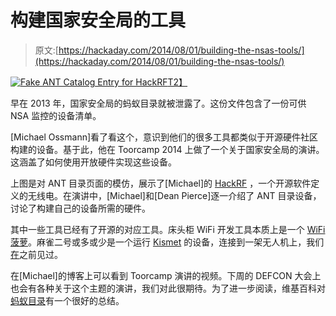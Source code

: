 # 构建国家安全局的工具

> 原文:[https://hackaday.com/2014/08/01/building-the-nsas-tools/](https://hackaday.com/2014/08/01/building-the-nsas-tools/)

[![Fake ANT Catalog Entry for HackRF](../Images/e0862b889bcbd5759c72f402263ca2d4.png)T2】](http://hackaday.com/2014/08/01/building-the-nsas-tools/screen-shot-2014-08-01-at-2-36-06-pm/)

早在 2013 年，国家安全局的蚂蚁目录就被泄露了。这份文件包含了一份可供 NSA 监控的设备清单。

[Michael Ossmann]看了看这个，意识到他们的很多工具都类似于开源硬件社区构建的设备。基于此，他在 Toorcamp 2014 上做了一个关于国家安全局的演讲。这涵盖了如何使用开放硬件实现这些设备。

上图是对 ANT 目录页面的模仿，展示了[Michael]的 [HackRF](https://greatscottgadgets.com/hackrf/) ，一个开源软件定义的无线电。在演讲中，[Michael]和[Dean Pierce]逐一介绍了 ANT 目录设备，讨论了构建自己的设备所需的硬件。

其中一些工具已经有了开源的对应工具。床头柜 WiFi 开发工具本质上是一个 [WiFi 菠萝](https://wifipineapple.com/)。麻雀二号或多或少是一个运行 [Kismet](http://www.kismetwireless.net/) 的设备，连接到一架无人机上，我们[在](http://hackaday.com/2010/08/18/drone-cracks-wifi-from-on-high/)之前见过。

在[Michael]的博客上可以看到 Toorcamp 演讲的视频。下周的 DEFCON 大会上也会有各种关于这个主题的演讲，我们对此很期待。为了进一步阅读，维基百科对[蚂蚁目录](http://en.wikipedia.org/wiki/NSA_ANT_catalog)有一个很好的总结。